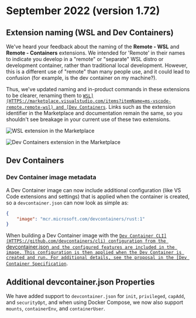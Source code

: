 # September 2022 (version 1.72)

## Extension naming (WSL and Dev Containers)

We've heard your feedback about the naming of the **Remote - WSL** and
**Remote - Containers** extensions. We intended for 'Remote' in their names to
indicate you develop in a "remote" or "separate" WSL distro or development
container, rather than traditional local development. However, this is a
different use of "remote" than many people use, and it could lead to confusion
(for example, is the dev container on my machine?).

Thus, we've updated naming and in-product commands in these extensions to be
clearer, renaming them to
[`WSL](HTTPS://marketplace.visualstudio.com/items?itemName=ms-vscode-remote.remote-wsl)
and
[Dev Containers`](HTTPS://marketplace.visualstudio.com/items?itemName=ms-vscode-remote.remote-containers).
Links such as the extension identifier in the Marketplace and documentation
remain the same, so you shouldn't see breakage in your current use of these two
extensions.

![`WSL extension in the Marketplace`](images/1_72/wsl-extension.png)

![`Dev Containers extension in the Marketplace`](images/1_72/dev-containers-extension.png)

## Dev Containers

### Dev Container image metadata

A Dev Container image can now include additional configuration (like VS Code
extensions and settings) that is applied when the container is created, so a
`devcontainer.json` can now look as simple as:

```json
{
	"image": "mcr.microsoft.com/devcontainers/rust:1"
}
```

When building a Dev Container image with the
[`Dev Container CLI](HTTPS://github.com/devcontainers/cli) configuration from
the `devcontainer.json` and the configured features are included in the image.
This configuration is then applied when the Dev Container is created and run.
For additional details, see the proposal in the
[Dev Container Specification`](HTTPS://github.com/devcontainers/spec/blob/main/proposals/image-metadata.md).

## Additional devcontainer.json Properties

We have added support to `devcontainer.json` for `init`, `privileged`, `capAdd`,
and `securityOpt`, and when using Docker Compose, we now also support `mounts`,
`containerEnv`, and `containerUser`.
